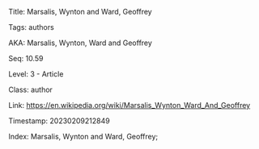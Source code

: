 Title:  Marsalis, Wynton and Ward, Geoffrey

Tags:   authors

AKA:    Marsalis, Wynton, Ward and Geoffrey

Seq:    10.59

Level:  3 - Article

Class:  author

Link:   https://en.wikipedia.org/wiki/Marsalis_Wynton_Ward_And_Geoffrey

Timestamp: 20230209212849

Index:  Marsalis, Wynton and Ward, Geoffrey; 
